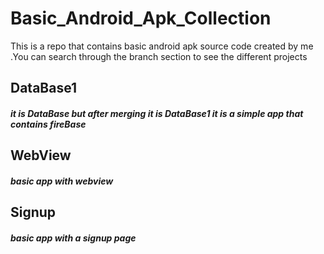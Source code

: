 # Basic_Android_Apk_Collection
This is a repo that contains basic android apk source code created by me .You can search through the branch section to see the different projects
## DataBase1 
##### it is DataBase but after merging it is DataBase1 it is a simple app that contains fireBase 

## WebView
##### basic app with webview

## Signup
##### basic app with a signup page 
